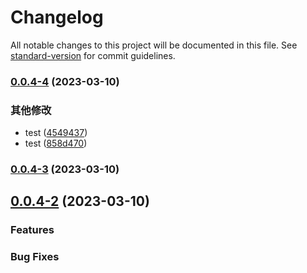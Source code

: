 # Changelog

All notable changes to this project will be documented in this file. See [standard-version](https://github.com/conventional-changelog/standard-version) for commit guidelines.

### [0.0.4-4](https://github.com/linzeguang/cra-redux-ts/compare/v0.0.4-3...v0.0.4-4) (2023-03-10)


### 其他修改

* test ([4549437](https://github.com/linzeguang/cra-redux-ts/commit/454943783189b423e4e6eb5e6522d98a43cf0b9b))
* test ([858d470](https://github.com/linzeguang/cra-redux-ts/commit/858d47036d72fa39d243ebbe420aee536e04c31c))

### [0.0.4-3](https://github.com/linzeguang/cra-redux-ts/compare/v0.0.4-2...v0.0.4-3) (2023-03-10)

## [0.0.4-2](https://github.com/linzeguang/cra-redux-ts/compare/v0.0.4-1...v0.0.4-2) (2023-03-10)

### Features

### Bug Fixes

